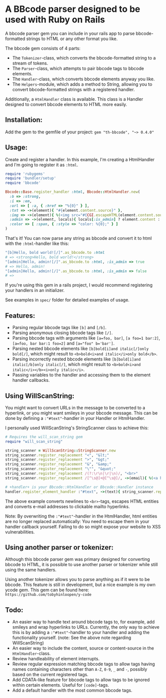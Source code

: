 A BBcode parser designed to be used with Ruby on Rails
======================================================
A bbcode parser gem you can include in your rails app to parse bbcode-formatted
strings to HTML or any other format you like.

The bbcode gem consists of 4 parts:

- The `Tokenizer`-class, which converts the bbcode-formatted string to a stream
  of tokens.
- The `Parser`-class, which attempts to pair bbcode tags to bbcode elements.
- The `Handler`-class, which converts bbcode elements anyway you like.
- The `Helpers`-module, which adds a method to String, allowing you to convert
  bbcode-formatted strings with a registered handler.

Additionally, a `HtmlHandler` class is available. This class is a Handler
designed to convert bbcode elements to HTML more easily.

Installation:
-------------
Add the gem to the gemfile of your project:
`gem "th-bbcode", "~> 0.4.0"`

Usage:
------
Create and register a handler. In this example, I'm creating a HtmlHandler and
I'm going to register it as `:html`.

```ruby
require 'rubygems'
require 'bundler/setup'
require 'bbcode'

Bbcode::Base.register_handler :html, Bbcode::HtmlHandler.new(
  :b => :strong,
  :i => :em,
  :url => [ :a, { :href => "%{0}" } ],
  :txt => ->(element){ "#{element.content.source}" },
  :img => ->(element){ %(<img src="#{CGI.escapeHTML(element.content.source)}">) },
  :admin => ->(element, locals){ locals[:is_admin] ? element.content : "" },
  :color => [ :span, { :style => "color: %{0};" } ]
)
```

That's it! You can now parse any string as bbcode and convert it to html with
the `:html`-handler like this:

```ruby
"[b]Hello, bold world![/]".as_bbcode.to :html
# => <strong>Hello, bold world!</strong>
"[admin]Hello, admin![/]".as_bbcode.to :html, :is_admin => true
# => Hello, admin!
"[admin]Hello, admin![/]".as_bbcode.to :html, :is_admin => false
# => 
```

If you're using this gem in a rails project, I would recommend registering your
handlers in an initializer.

See examples in `spec/` folder for detailed examples of usage.

Features:
---------
* Parsing regular bbcode tags like `[b]` and `[/b]`.
* Parsing anonymous closing bbcode tags like `[/]`.
* Parsing bbcode tags with arguments like `[a=foo, bar]`, `[a foo=1 bar:2]`,
  `[a=foo, bar bar:1 foo=2]` and `[a="foo" b='bar']`.
* Parsing nested bbcode elements like `[b]bold[i]and italic[/]only bold[/]`,
  which might result to `<b>bold<i>and italic</i>only bold</b>`.
* Parsing incorrectly nested bbcode elements like `[b]bold[i]and italic[/b]only
  italic[/]`, which might result to `<b>bold<i>and italic</i></b><i>only
  italic</i>`.
* Passing variables to the handler and accessing them to the element handler
  callbacks.

Using WillScanString:
---------------------
You might want to convert URLs in the message to be converted to a hyperlink,
or you might want smileys in your bbcode message. This can be done by
defining a `:"#text"`-handler in your Handler or HtmlHandler.

I personally used WillScanString's StringScanner class to achieve this:

```ruby
# Requires the will_scan_string gem
require "will_scan_string"

string_scanner = WillScanString::StringScanner.new
string_scanner.register_replacement "<", "&lt;"
string_scanner.register_replacement ">", "&gt;"
string_scanner.register_replacement "&", "&amp;"
string_scanner.register_replacement "\"", "&quot;"
string_scanner.register_replacement /(?:\r\n|\r|\n)/, "<br>"
string_scanner.register_replacement /[^\s@]+@[^\s@]/, ->(email){ %(<a href="mailto:#{CGI.escapeHTML(email)}">#{CGI.escapeHTML(email)}</a>) }

# +handler+ is your Bbcode::HtmlHandler or Bbcode::Handler instance
handler.register_element_handler :"#text", ->(text){ string_scanner.replace(text) }
```

The above example converts newlines to `<br>`-tags, escapes HTML entities
and converts e-mail addresses to clickable mailto hyperlinks.

Note: By overwriting the `:"#text"`-handler in the HtmlHandler, html entities
are no longer replaced automatically: You need to escape them in your handler
callback yourself. Failing to do so might expose your website to XSS
vulnerabilities.

Using another parser or tokenizer:
----------------------------------
Although this bbcode parser gem was primary designed for converting bbcode to
HTML, it is possible to use another parser or tokenizer while still using the
same handlers.

Using another tokenizer allows you to parse anything as if it were to be
bbcode. This feature is still in development, but a nice example is my own
ycode gem. This gem can be found here:
`https://github.com/tobyhinloopen/y-code`

Todo:
-----
* An easier way to handle text around bbcode tags to, for example, add smileys
  and wrap hyperlinks to URLs. Currently, the only way to achieve this is by
  adding a `:"#text"`-handler to your handler and adding the functionality
  yourself. (note: See the above note regarding WillScanString)
* An easier way to include the content, source or content-source in the
  `HtmlHandler`-class.
* Review handleability of element interrupts.
* Review regular expression matching bbcode tags to allow tags having names
  containing characters other than `A-Z`, `0-9`, `_` and `-`, possibly based on
  the current registered tags.
* Add CDATA-like feature for bbcode tags to allow tags to be ignored within
  certain elements. Useful for `[code]`-tags.
* Add a default handler with the most common bbcode tags.